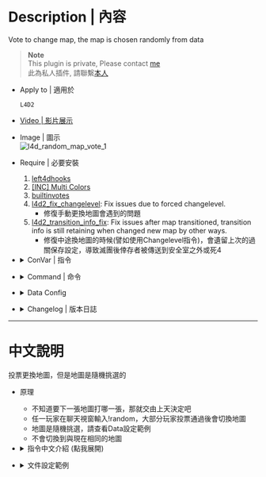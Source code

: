 # Description | 內容
Vote to change map, the map is chosen randomly from data

> __Note__ <br/>
This plugin is private, Please contact [me](/#私人插件列表-private-plugins-list)<br/>
此為私人插件, 請聯繫[本人](/#私人插件列表-private-plugins-list)

* Apply to | 適用於
    ```
    L4D2
    ```

* [Video | 影片展示](https://youtu.be/VskIo4LnBuI)

* Image | 圖示
    <br/>![l4d_random_map_vote_1](image/l4d_random_map_vote_1.jpg)

* Require | 必要安裝
    1. [left4dhooks](https://forums.alliedmods.net/showthread.php?t=321696)
    2. [[INC] Multi Colors](https://github.com/fbef0102/L4D1_2-Plugins/releases/tag/Multi-Colors)
    3. [builtinvotes](https://github.com/fbef0102/Game-Private_Plugin/releases/tag/builtinvotes)
	4. [l4d2_fix_changelevel](https://github.com/Target5150/MoYu_Server_Stupid_Plugins/tree/master/The%20Last%20Stand/l4d2_fix_changelevel): Fix issues due to forced changelevel.
		* 修復手動更換地圖會遇到的問題
	5. [l4d2_transition_info_fix](https://github.com/fbef0102/L4D1_2-Plugins/tree/master/l4d2_transition_info_fix): Fix issues after map transitioned, transition info is still retaining when changed new map by other ways.
		* 修復中途換地圖的時候(譬如使用Changelevel指令)，會遺留上次的過關保存設定，導致滅團後倖存者被傳送到安全室之外或死4   

* <details><summary>ConVar | 指令</summary>

    * cfg/sourcemod/l4d_random_map_vote.cfg
        ```php
        // 0=Plugin off, 1=Plugin on.
        l4d_random_map_vote_enable "1"
        
        // Delay to start another random map vote after vote failed.
        l4d_random_map_vote_delay "60"
        ```
</details>

* <details><summary>Command | 命令</summary>

    * **Start a vote to change map randomly**
        ```php
        sm_random
        ```
</details>

* <details><summary>Data Config</summary>

    * [data/l4d_random_vote_map.cfg](data/l4d_random_vote_map.cfg)
    * the map is chosen randomly from the data list, modify to add or delete
        ```php 
        c5m5_bridge
        c4m1_milltown_a
        c2m1_highway
        c1m4_atrium
        ```
</details>

* <details><summary>Changelog | 版本日誌</summary>

    * v1.1 (2023-2-10)
        * Support l4d_team_unscramble

    * v1.0 (2022-11-12)
        * Initial Release
</details>

- - - -
# 中文說明
投票更換地圖，但是地圖是隨機挑選的

* 原理
    * 不知道要下一張地圖打哪一張，那就交由上天決定吧
    * 任一玩家在聊天視窗輸入!random，大部分玩家投票通過後會切換地圖
    * 地圖是隨機挑選，請查看Data設定範例
    * 不會切換到與現在相同的地圖

* <details><summary>指令中文介紹 (點我展開)</summary>

    * cfg/sourcemod/l4d_random_map_vote.cfg
        ```php
        // 0=關閉插件, 1=啟動插件.
        l4d_random_map_vote_enable "1"

        // 必須間隔60秒才能再次發起投票
        l4d_random_map_vote_delay "60"
        ```
</details>

* <details><summary>文件設定範例</summary>

    * [data/l4d_random_vote_map.cfg](data/l4d_random_vote_map.cfg)
    * 從以下列表中隨機選擇地圖，可自行填寫增加或刪除，寫入順序不影響
        ```php 
        c5m5_bridge
        c4m1_milltown_a
        c2m1_highway
        c1m4_atrium
        ```
</details>


